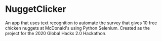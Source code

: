 # NuggetClicker
An app that uses text recognition to automate the survey that gives 10 free chicken nuggets at McDonald's 
using Python Selenium. Created as the project for the 2020 Global Hacks 2.0 Hackathon.
